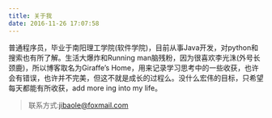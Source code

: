 ```yaml
---
title: 关于我
date: 2016-11-26 17:07:58
---
```

普通程序员，毕业于南阳理工学院(软件学院)，目前从事Java开发，对python和搜索也有所了解。生活大爆炸和Running man脑残粉，因为很喜欢李光洙(外号长颈鹿)，所以博客取名为Giraffe’s Home，用来记录学习思考中的一些收获，也许会有错误，也许并不完美，但这不就是成长的过程么。没什么宏伟的目标，只希望每天都能有所收获，add more ing into my life。

  >联系方式:jibaole@foxmail.com